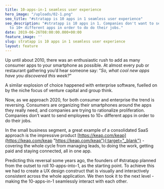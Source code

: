 ```yaml
---
title: 10-apps-in-1 seamless user experience
hero_image: "/uploads/02-1.png"
seo_title: "#stratapp is 10 apps in 1 seamless user experience"
seo_description: "#stratapp is 10 apps in 1. Companies don't want to send employees
  to 10+ different apps in order to do do their jobs."
date: 2019-06-26T08:00:00.000+00:00
feature_image: ''
slug: stratapp is 10 apps in 1 seamless user experience
layout: feature
---
```

Up until about 2010, there was an enthusiastic rush to add as many consumer apps to your smartphone as possible. At almost every pub or restaurant gathering you’d hear someone say: “_So, what cool new apps have you discovered this week?_”

A similar explosion of choice happened with enterprise software, fuelled on by the niche focus of venture capital and group think.

Now, as we approach 2020, for both consumer and enterprise the trend is reversing. Consumers are organizing their smartphones around the apps they really need, and companies are trying to rationalize proliferation. Companies don’t want to send employees to 10+ different apps in order to do their jobs.

In the small business segment, a great example of a consolidated SaaS approach is the impressive product [https://keap.com/keap](https://keap.com/keap "https://keap.com/keap"){:target="_blank"} - covering the whole cycle from managing leads, to doing the work, getting paid and staying connected, all in one app.

Predicting this reversal some years ago, the founders of #stratapp planned from the outset to roll 10-apps-into-1, as the starting point. To achieve this we had to create a UX design construct that is visually and interactively consistent across the whole application. We then took it to the next level - making the 10-apps-in-1 seamlessly interact with each other.